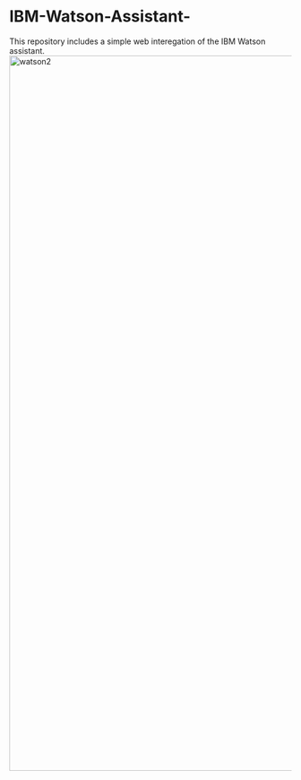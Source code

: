 # IBM-Watson-Assistant-
This repository includes a simple web interegation of the IBM Watson assistant.
<img width="1278" alt="watson2" src="https://user-images.githubusercontent.com/86415915/125633482-10cb544b-9c4d-42a7-835d-dd44806fbe4f.PNG">
